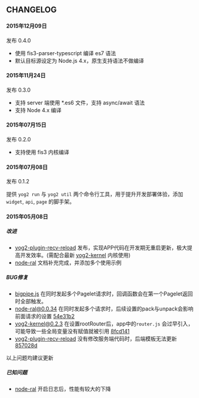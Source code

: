 ## CHANGELOG

#### 2015年12月09日

发布 0.4.0

- 使用 fis3-parser-typescript 编译 es7 语法
- 默认目标源设定为 Node.js 4.x，原生支持语法不做编译

#### 2015年11月24日

发布 0.3.0

- 支持 server 端使用 *.es6 文件，支持 async/await 语法
- 支持 Node 4.x 编译

#### 2015年07月15日

发布 0.2.0

- 支持使用 fis3 内核编译

#### 2015年07月08日

发布 0.1.2

提供 `yog2 run` 与 `yog2 util` 两个命令行工具，用于提升开发部署体验，添加 `widget`, `api`, `page` 的脚手架。

#### 2015年05月08日

##### 改进

- [yog2-plugin-recv-reload](https://github.com/hefangshi/yog2-plugin-recv-reload) 发布，实现APP代码在开发期无重启更新，极大提高开发效率。(需配合最新 [yog2-kernel](https://github.com/fex-team/yog2-kernel) 内核使用)
- [node-ral](https://github.com/fex-team/node-ral) 文档补充完成，并添加多个使用示例

##### BUG修复

- [bigpipe.js](https://github.com/fex-team/yog2-app-template/blob/master/client/static/js/bigpipe.js) 在同时发起多个Pagelet请求时，回调函数会在第一个Pagelet返回时全部触发。
- [node-ral@0.0.34](https://github.com/fex-team/node-ral) 在同时发起多个请求时，后续设置的pack与unpack会影响前面请求的设置 [54e31b2](https://github.com/fex-team/node-ral/commit/54e31b244eb124e9834f3b49f6492dc0d6888e7f)
- [yog2-kernel@0.2.3](https://github.com/fex-team/yog2-kernel) 在设置rootRouter后，app中的`router.js` 会过早引入，可能导致一些全局变量没有赋值就被引用 [8fcd141](https://github.com/fex-team/yog2-kernel/commit/8fcd141c997a7d0a771cdaf271da8289b5380532)
- [yog2-plugin-recv-reload](https://github.com/hefangshi/yog2-plugin-recv-reload)  没有修改服务端代码时，后端模板无法更新 [857028d](https://github.com/hefangshi/yog2-plugin-recv-reload/commit/857028d902c9a1235440024d93ee827e221a5b7b)

以上问题均建议更新

##### 已知问题

- [node-ral](https://github.com/fex-team/node-ral) 开启日志后，性能有较大的下降
